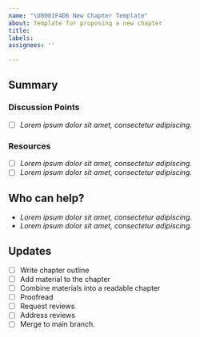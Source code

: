 ```yaml
---
name: "\U0001F4D6 New Chapter Template"
about: Template for proposing a new chapter
title:
labels:
assignees: ''

---
```


<!--
Please complete the following sections when you want to propose a new chapter. You are encouraged to keep this top level comment box updated as you develop and respond to reviews. If you have write access to the repository, please also assign the appropriate label (or labels) to your issue. Note that text within html comment tags will not be rendered.
-->

## Summary

<!-- Please provide a detailed description of the chapter you are writing or proposing. If you have started writing the chapter, also provide details about the pull request you've made as well as the branch you've been working from. Please provide as much context as possible and link to other related issues and/or pull requests.

Think about answering the following questions:

- What is the name and purpose of your chapter?
- Why are you proposing it?
- What Guide is the chapter for?
- What branch are you working on?
- Have you made any Pull Requests
-->

### Discussion Points

<!-- Use this section to highlight the outcomes of any discussions you have had with regards the development of this chapter. YOU MAY SKIP THIS SECTION -->

- [ ] *Lorem ipsum dolor sit amet, consectetur adipiscing.*

### Resources

<!-- List and describe any external resources that may be helpful when writing the chapter. 

We suggest using bullets (indicated by * or -) and filled checkboxes [x] here  -->

- [ ] *Lorem ipsum dolor sit amet, consectetur adipiscing.*
- [ ] *Lorem ipsum dolor sit amet, consectetur adipiscing.*

## Who can help?

<!-- We suggest using bullets (indicated by * or -) and filled checkboxes [x] here -->

* *Lorem ipsum dolor sit amet, consectetur adipiscing.*
* *Lorem ipsum dolor sit amet, consectetur adipiscing.*


## Updates

<!-- To avoid that others have to read through the full thread of comments, update the initial issue with important updates (for example, actions or decisions taken) regularly so that all the important information is available at one glance. You may use the checklist here to get started, feel free to modify this list.

We suggest using bullets (indicated by * or -) and filled checkboxes [x] here  -->

- [ ] Write chapter outline
- [ ] Add material to the chapter
- [ ] Combine materials into a readable chapter
- [ ] Proofread
- [ ] Request reviews
- [ ] Address reviews
- [ ] Merge to main branch.

